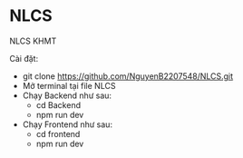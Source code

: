 # NLCS
NLCS KHMT

Cài đặt:
- git clone https://github.com/NguyenB2207548/NLCS.git
- Mở terminal tại file NLCS
- Chạy Backend như sau:
  + cd Backend
  + npm run dev
- Chạy Frontend như sau:
  + cd frontend
  + npm run dev
